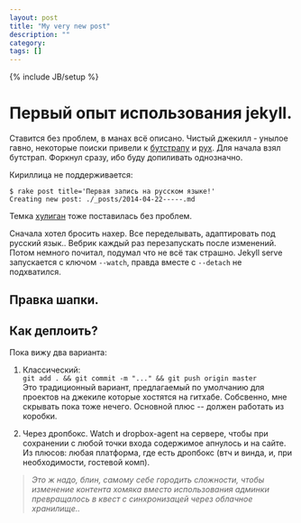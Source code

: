 ```yaml
---
layout: post
title: "My very new post"
description: ""
category: 
tags: []
---
```

{% include JB/setup %}

# Первый опыт использования jekyll.

Ставится без проблем, в манах всё описано.
Чистый джекилл - унылое гавно, некоторые поиски привели к [бутстрапу](http://jekyllbootstrap.com/) и [рух](http://ruhoh.com/). Для начала взял бутстрап. Форкнул сразу, ибо буду допиливать однозначно.

Кириллица не поддерживается:

    $ rake post title='Первая запись на русском языке!'
    Creating new post: ./_posts/2014-04-22-----.md

Темка [хулиган](https://github.com/dhulihan/hooligan) тоже поставилась без проблем.

Сначала хотел бросить нахер. Все переделывать, адаптировать под русский язык.. Вебрик каждый раз перезапускать после изменений. Потом немного почитал, подумал что не всё так страшно. Jekyll serve запускается с ключом `--watch`, правда вместе с `--detach` не подхватился.

## Правка шапки.

## Как деплоить?

Пока вижу два варианта:

1. Классический:   
    `git add . && git commit -m "..." && git push origin master`   
Это традиционный вариант, предлагаемый по умолчанию для проектов на джекиле которые хостятся на гитхабе.
Собсвенно, мне скрывать пока тоже нечего. Основной плюс -- должен работать из коробки.

2. Через дропбокс. Watch и dropbox-agent на сервере, чтобы при сохранении с любой точки входа содержимое апнулось и на сайте. Из плюсов: любая платформа, где есть дропбокс (втч и винда, и, при необходимости, гостевой комп). 
> _Это ж надо, блин, самому себе городить сложности, чтобы изменение контента хомяка вместо использования админки превращалось в квест с синхронизацей через облачное хранилище.._

